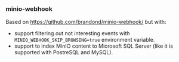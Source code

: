 ### minio-webhook

Based on https://github.com/brandond/minio-webhook/ but with:
* support filtering out not interesting events with `MINIO_WEBHOOK_SKIP_BROWSING=true` environment variable.
* support to index MinIO content to Microsoft SQL Server (like it is supported with PostreSQL and MySQL).

